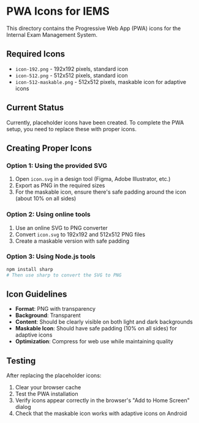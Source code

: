 # PWA Icons for IEMS

This directory contains the Progressive Web App (PWA) icons for the Internal Exam Management System.

## Required Icons

- `icon-192.png` - 192x192 pixels, standard icon
- `icon-512.png` - 512x512 pixels, standard icon  
- `icon-512-maskable.png` - 512x512 pixels, maskable icon for adaptive icons

## Current Status

Currently, placeholder icons have been created. To complete the PWA setup, you need to replace these with proper icons.

## Creating Proper Icons

### Option 1: Using the provided SVG
1. Open `icon.svg` in a design tool (Figma, Adobe Illustrator, etc.)
2. Export as PNG in the required sizes
3. For the maskable icon, ensure there's safe padding around the icon (about 10% on all sides)

### Option 2: Using online tools
1. Use an online SVG to PNG converter
2. Convert `icon.svg` to 192x192 and 512x512 PNG files
3. Create a maskable version with safe padding

### Option 3: Using Node.js tools
```bash
npm install sharp
# Then use sharp to convert the SVG to PNG
```

## Icon Guidelines

- **Format**: PNG with transparency
- **Background**: Transparent
- **Content**: Should be clearly visible on both light and dark backgrounds
- **Maskable Icon**: Should have safe padding (10% on all sides) for adaptive icons
- **Optimization**: Compress for web use while maintaining quality

## Testing

After replacing the placeholder icons:
1. Clear your browser cache
2. Test the PWA installation
3. Verify icons appear correctly in the browser's "Add to Home Screen" dialog
4. Check that the maskable icon works with adaptive icons on Android

